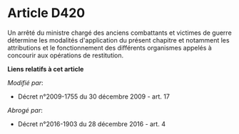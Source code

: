 # Article D420

Un arrêté du       ministre chargé des anciens combattants et victimes de guerre détermine les modalités d'application du
présent chapitre et notamment les attributions et le fonctionnement des différents organismes appelés à concourir aux
opérations de restitution.

**Liens relatifs à cet article**

_Modifié par_:

  - Décret n°2009-1755 du 30 décembre 2009 - art. 17

_Abrogé par_:

  - Décret n°2016-1903 du 28 décembre 2016 - art. 4
